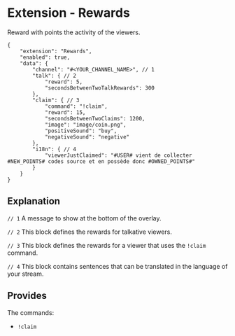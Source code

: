 # Extension - Rewards

Reward with points the activity of the viewers.

```json5
{
    "extension": "Rewards",
    "enabled": true,
    "data": {
        "channel": "#<YOUR_CHANNEL_NAME>", // 1
        "talk": { // 2
            "reward": 5,
            "secondsBetweenTwoTalkRewards": 300
        },
        "claim": { // 3
            "command": "!claim",
            "reward": 15,
            "secondsBetweenTwoClaims": 1200,
            "image": "image/coin.png",
            "positiveSound": "buy",
            "negativeSound": "negative"
        },
        "i18n": { // 4
            "viewerJustClaimed": "#USER# vient de collecter #NEW_POINTS# codes source et en possède donc #OWNED_POINTS#"
        }
    }
}
```

## Explanation

`// 1` A message to show at the bottom of the overlay.

`// 2` This block defines the rewards for talkative viewers.

`// 3` This block defines the rewards for a viewer that uses the `!claim` command.

`// 4` This block contains sentences that can be translated in the language of your stream.

## Provides

The commands:
- `!claim`

